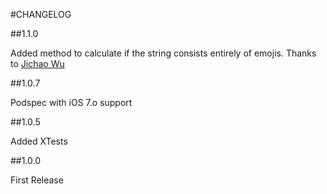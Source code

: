 #CHANGELOG

##1.1.0

Added method to calculate if the string consists entirely of emojis. 
Thanks to [Jichao Wu](https://github.com/wujichao)

##1.0.7

Podspec with iOS 7.o support

##1.0.5

Added XTests

##1.0.0

First Release






